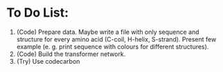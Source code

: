 # To Do List:
1. (Code) Prepare data. Maybe write a file with only sequence and structure for every amino acid (C-coil, H-helix, S-strand). Present few example (e. g. print sequence with colours for different structures).
2. (Code) Build the transformer network.
3. (Try) Use codecarbon